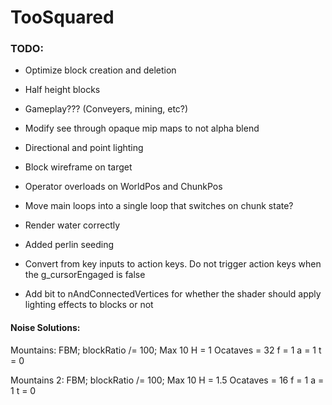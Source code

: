 # TooSquared

### TODO: 
 * Optimize block creation and deletion
 * Half height blocks
 * Gameplay??? (Conveyers, mining, etc?)
 * Modify see through opaque mip maps to not alpha blend

 * Directional and point lighting
 * Block wireframe on target
 * Operator overloads on WorldPos and ChunkPos
 * Move main loops into a single loop that switches on chunk state?
 * Render water correctly
 * Added perlin seeding
 * Convert from key inputs to action keys.  Do not trigger action keys when the g_cursorEngaged is false
 * Add bit to nAndConnectedVertices for whether the shader should apply lighting effects to blocks or not






#### Noise Solutions:
Mountains:
FBM;
blockRatio /= 100;
Max 10
H = 1
Ocataves = 32
f = 1
a = 1
t = 0

Mountains 2:
FBM;
blockRatio /= 100;
Max 10
H = 1.5
Ocataves = 16
f = 1
a = 1
t = 0
